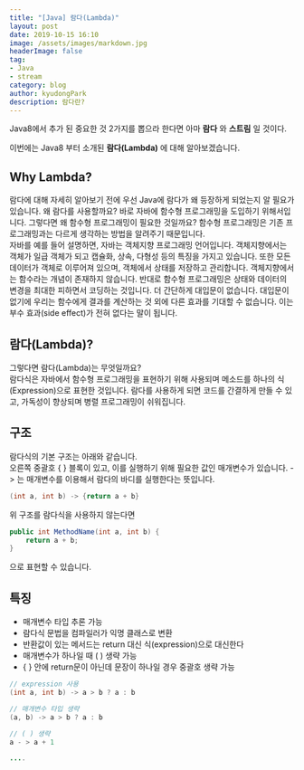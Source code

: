 ```yaml
---
title: "[Java] 람다(Lambda)"
layout: post
date: 2019-10-15 16:10
image: /assets/images/markdown.jpg
headerImage: false
tag:
- Java
- stream
category: blog
author: kyudongPark
description: 람다란?
---
```


Java8에서 추가 된 중요한 것 2가지를 뽑으라 한다면 아마 **람다** 와 **스트림** 일 것이다. 

이번에는 Java8 부터 소개된 **람다(Lambda)** 에 대해 알아보겠습니다.  

## Why Lambda?

람다에 대해 자세히 알아보기 전에 우선 Java에 람다가 왜 등장하게 되었는지 알 필요가 있습니다. 왜 람다를 사용할까요? 바로 자바에 함수형 프로그래밍을 도입하기 위해서입니다. 
그렇다면 왜 함수형 프로그래밍이 필요한 것일까요? 함수형 프로그래밍은 기존 프로그래밍과는 다르게 생각하는 방법을 알려주기 때문입니다.  
자바를 예를 들어 설명하면, 자바는 객체지향 프로그래밍 언어입니다. 객체지향에서는 객체가 일급 객체가 되고 캡슐화, 상속, 다형성 등의 특징을 가지고 있습니다. 
또한 모든 데이터가 객체로 이루어져 있으며, 객체에서 상태를 저장하고 관리합니다. 객체지향에서는 함수라는 개념이 존재하지 않습니다. 반대로 함수형 프로그래밍은 상태와 데이터의 변경을 최대한 피하면서 코딩하는 것입니다. 더 간단하게 대입문이 없습니다. 
대입문이 없기에 우리는 함수에게 결과를 계산하는 것 외에 다른 효과를 기대할 수 없습니다.
이는 부수 효과(side effect)가 전혀 없다는 말이 됩니다.


## 람다(Lambda)?

그렇다면 람다(Lambda)는 무엇일까요?  
람다식은 자바에서 함수형 프로그래밍을 표현하기 위해 사용되며 메소드를 하나의 식(Expression)으로 표현한 것입니다. 
람다를 사용하게 되면 코드를 간결하게 만들 수 있고, 가독성이 향상되며 병렬 프로그래밍이 쉬워집니다. 


## 구조 

람다식의 기본 구조는 아래와 같습니다.   
오른쪽 중괄호 { } 블록이 있고, 이를 실행하기 위해 필요한 값인 매개변수가 있습니다. -> 는 매개변수를 이용해서 람다의 바디를 실행한다는 뜻입니다. 

```java
(int a, int b) -> {return a + b}
```

위 구조를 람다식을 사용하지 않는다면

```java
public int MethodName(int a, int b) {
    return a + b;
}
```
으로 표현할 수 있습니다. 



## 특징 

* 매개변수 타입 추론 가능
* 람다식 문법을 컴파일러가 익명 클래스로 변환
* 반환값이 있는 메서드는 return 대신 식(expression)으로 대신한다
* 매개변수가 하나일 때 ( ) 생략 가능
* { } 안에 return문이 아닌데 문장이 하나일 경우 중괄호 생략 가능


```java
// expression 사용 
(int a, int b) -> a > b ? a : b

// 매개변수 타입 생략 
(a, b) -> a > b ? a : b

// ( ) 생략
a - > a + 1

....
```


